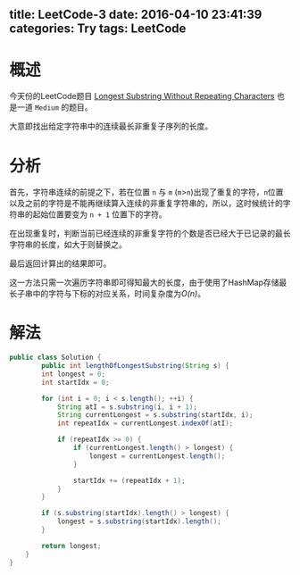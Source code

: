 title: LeetCode-3
date: 2016-04-10 23:41:39
categories: Try
tags: LeetCode
---

# 概述

今天份的LeetCode题目 [Longest Substring Without Repeating Characters][1] 也是一道 `Medium` 的题目。

大意即找出给定字符串中的连续最长非重复子序列的长度。

<!-- more -->

# 分析

首先，字符串连续的前提之下，若在位置 `n` 与 `m` (`m`>`n`)出现了重复的字符，`n`位置以及之前的字符是不能再继续算入连续的非重复字符串的，所以，这时候统计的字符串的起始位置要变为 `n + 1` 位置下的字符。

在出现重复时，判断当前已经连续的非重复字符的个数是否已经大于已记录的最长字符串的长度，如大于则替换之。

最后返回计算出的结果即可。

这一方法只需一次遍历字符串即可得知最大的长度，由于使用了HashMap存储最长子串中的字符与下标的对应关系，时间复杂度为*O(n)*。


# 解法

```java
public class Solution {
        public int lengthOfLongestSubstring(String s) {
        int longest = 0;
        int startIdx = 0;

        for (int i = 0; i < s.length(); ++i) {
            String atI = s.substring(i, i + 1);
            String currentLongest = s.substring(startIdx, i);
            int repeatIdx = currentLongest.indexOf(atI);

            if (repeatIdx >= 0) {
                if (currentLongest.length() > longest) {
                    longest = currentLongest.length();
                }

                startIdx += (repeatIdx + 1);
            }
        }

        if (s.substring(startIdx).length() > longest) {
            longest = s.substring(startIdx).length();
        }

        return longest;
    }
}
```

[1]: https://leetcode.com/problems/longest-substring-without-repeating-characters/


